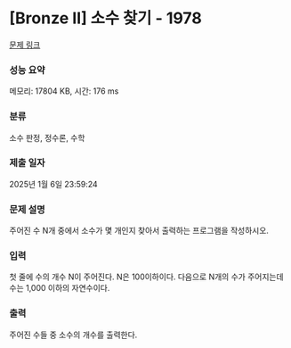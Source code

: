 # [Bronze II] 소수 찾기 - 1978 

[문제 링크](https://www.acmicpc.net/problem/1978) 

### 성능 요약

메모리: 17804 KB, 시간: 176 ms

### 분류

소수 판정, 정수론, 수학

### 제출 일자

2025년 1월 6일 23:59:24

### 문제 설명

<p>주어진 수 N개 중에서 소수가 몇 개인지 찾아서 출력하는 프로그램을 작성하시오.</p>

### 입력 

 <p>첫 줄에 수의 개수 N이 주어진다. N은 100이하이다. 다음으로 N개의 수가 주어지는데 수는 1,000 이하의 자연수이다.</p>

### 출력 

 <p>주어진 수들 중 소수의 개수를 출력한다.</p>

